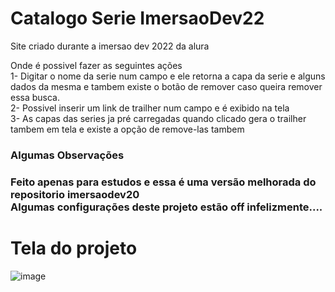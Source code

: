 # Catalogo Serie ImersaoDev22
Site criado durante a imersao dev 2022 da alura

Onde é possivel fazer as seguintes ações
<br>
1- Digitar o nome da serie num campo e ele retorna a capa da serie e alguns dados da mesma e tambem existe o botão de remover caso queira remover essa busca.
<br>
2- Possivel inserir um link de trailher num campo e é exibido na tela
<br>
3- As capas das series ja pré carregadas quando clicado gera o trailher tambem em tela e existe a opção de remove-las tambem


<h3>Algumas Observações</h3>
<h3> Feito apenas para estudos e essa é uma versão melhorada do repositorio imersaodev20 
<br>
  Algumas configurações deste projeto estão off infelizmente....
</h3>


# Tela do projeto
![image](https://user-images.githubusercontent.com/97040972/158997837-47b1fca9-5098-4565-84f1-9c2b9217e9b4.png)

